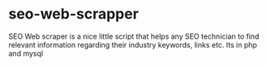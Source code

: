 # seo-web-scrapper
SEO Web scraper is a nice little script that helps any SEO technician to find relevant information regarding their industry keywords, links etc. Its in php and mysql

